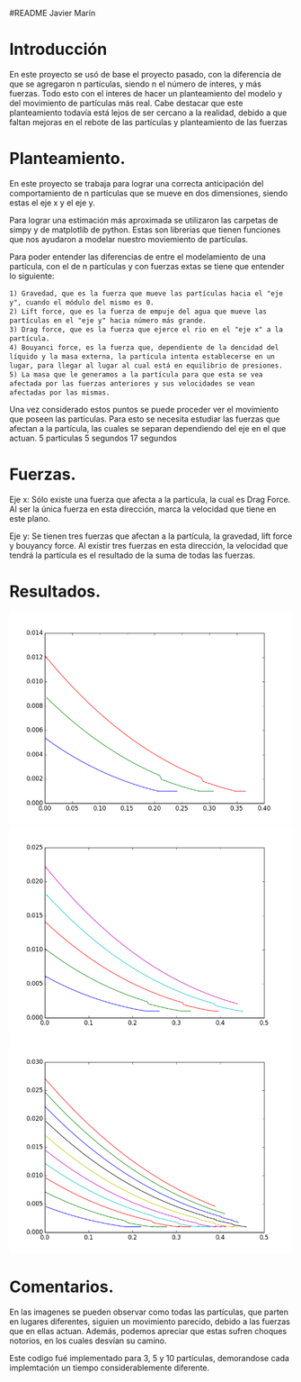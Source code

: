 #README Javier Marín

Introducción
=============

En este proyecto se usó de base el proyecto pasado, con la diferencia de que se agregaron n partículas, siendo n el número de interes, y más fuerzas. Todo esto con el interes de hacer un planteamiento del modelo y del movimiento de partículas más real. Cabe destacar que este planteamiento todavía está lejos de ser cercano a la realidad, debido a que faltan mejoras en el rebote de las partículas y planteamiento de las fuerzas

Planteamiento.
==============

En este proyecto se trabaja para lograr una correcta anticipación del comportamiento de n partículas que se mueve en dos dimensiones, siendo estas el eje x y el eje y.

Para lograr una estimación más aproximada se utilizaron las carpetas de simpy y de matplotlib de python. Estas son librerias que tienen funciones que nos ayudaron a modelar nuestro moviemiento de partículas.

Para poder entender las diferencias de entre el modelamiento de una partícula, con el de n partículas y con fuerzas extas se tiene que entender lo siguiente:

	1) Gravedad, que es la fuerza que mueve las partículas hacia el "eje y", cuando el módulo del mismo es 0.
	2) Lift force, que es la fuerza de empuje del agua que mueve las partículas en el "eje y" hacia número más grande.
	3) Drag force, que es la fuerza que ejerce el rio en el "eje x" a la partícula.
	4) Bouyanci force, es la fuerza que, dependiente de la dencidad del líquido y la masa externa, la partícula intenta establecerse en un lugar, para llegar al lugar al cual está en equilibrio de presiones.
	5) La masa que le generamos a la partícula para que esta se vea afectada por las fuerzas anteriores y sus velocidades se vean afectadas por las mismas.

Una vez considerado estos puntos se puede proceder ver el movimiento que poseen las partículas. Para esto se necesita estudiar las fuerzas que afectan a la partícula, las cuales se separan dependiendo del eje en el que actuan.
5 particulas 5 segundos 17 segundos

Fuerzas.
========

Eje x: Sólo existe una fuerza que afecta a la partícula, la cual es Drag Force. Al ser la única fuerza en esta dirección, marca la velocidad que tiene en este plano.

Eje y: Se tienen tres fuerzas que afectan a la partícula, la gravedad, lift force y bouyancy force. Al existir tres fuerzas en esta dirección, la velocidad que tendrá la partícula es el resultado de la suma de todas las fuerzas.


Resultados.
===========

![Resultado](https://github.com/resnakk/MCOC-proyect-2/blob/master/Mauricio%20Sanchez/3p.png)
![Resultado](https://github.com/resnakk/MCOC-proyect-2/blob/master/Mauricio%20Sanchez/5p.png)
![Resultado](https://github.com/resnakk/MCOC-proyect-2/blob/master/Mauricio%20Sanchez/10p.png)

Comentarios.
============

En las imagenes se pueden observar como todas las partículas, que parten en lugares diferentes, siguien un movimiento parecido, debido a las fuerzas que en ellas actuan. Además, podemos apreciar que estas sufren choques notorios, en los cuales desvían su camino.

Este codigo fué implementado para 3, 5 y 10 partículas, demorandose cada implemtación un tiempo considerablemente diferente. 

